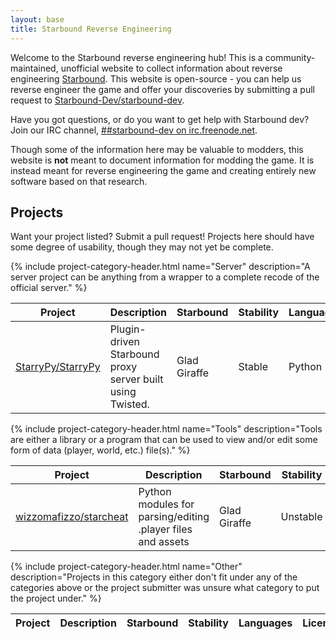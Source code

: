 ```yaml
---
layout: base
title: Starbound Reverse Engineering
---
```


Welcome to the Starbound reverse engineering hub! This is a community-maintained, unofficial website to collect information
about reverse engineering [Starbound](http://playstarbound.com). This website is open-source - you can help us reverse engineer
the game and offer your discoveries by submitting a pull request to [Starbound-Dev/starbound-dev](https://github.com/Starbound-Dev/starbound-dev).

Have you got questions, or do you want to get help with Starbound dev? Join our IRC channel,
<a target="_blank" href="http://webchat.freenode.net/?channels=##starbound-dev">##starbound-dev on irc.freenode.net</a>.

Though some of the information here may be valuable to modders, this website is **not** meant to document information for modding
the game. It is instead meant for reverse engineering the game and creating entirely new software based on that research.

## Projects

Want your project listed? Submit a pull request! Projects here should have some degree of usability, though they may not
yet be complete.

<!--
    These lists are for open-source projects only.
    Maintain these lists first by supported Starbound version, and second alphabetically. Don't compete for room here.
    External links should have target="_blank"
    Add categories when appropriate. I expect there to be a "server" and "client" section eventually, and probably a
    "libraries" section. Make an "other" section if your stuff doesn't fit into the existing categories.

	Categories have been condensed to "client," "server," "tools" and "other" until we get more projects added. I'm
	leaving out the "client" category until we actually get a client project on the list. Also, whenever we get more
	projects it may be beneficial to have some form of navigation in order to navigate quickly to the category you're
	looking for.
-->

{% include project-category-header.html name="Server" description="A server project can be anything from a wrapper to a complete recode of the official server." %}
<table class="table">
    <thead>
        <tr>
            <th>Project</th>
            <th>Description</th>
            <th>Starbound</th>
            <th>Stability</th>
            <th>Languages</th>
            <th>License</th>
        </tr>
    </thead>
    <tbody>
        <tr> <!-- StarryPy -->
            <td><a target="_blank" href="https://github.com/StarryPy/StarryPy">StarryPy/StarryPy</a></td>
            <td>Plugin-driven Starbound proxy server built using Twisted.</td>
            <td><span class="label label-success">Glad Giraffe</span></td>
            <td><span class="label label-success">Stable</span></td>
            <td>Python</td>
            <td><a target="_blank" href="https://github.com/StarryPy/StarryPy/blob/master/LICENSE">WTFPL</a></td>
        </tr>
	</tbody>
</table>

{% include project-category-header.html name="Tools" description="Tools are either a library or a program that can be used to view and/or edit some form of data (player, world, etc.) file(s)." %}
<table class="table">
    <thead>
        <tr>
            <th>Project</th>
            <th>Description</th>
            <th>Starbound</th>
            <th>Stability</th>
            <th>Languages</th>
            <th>License</th>
        </tr>
    </thead>
    <tbody>
        <tr> <!-- starcheat -->
            <td><a target="_blank" href="https://github.com/wizzomafizzo/starcheat">wizzomafizzo/starcheat</a></td>
            <td>Python modules for parsing/editing .player files and assets</td>
            <td><span class="label label-success">Glad  Giraffe</span></td>
            <td><span class="label label-success">Unstable</span></td>
            <td>Python</td>
            <td><a target="_blank" href="https://github.com/wizzomafizzo/starcheat/blob/master/LICENSE">MIT</a></td>
        </tr>
	</tbody>
</table>

{% include project-category-header.html name="Other" description="Projects in this category either don't fit under any of the categories above or the project submitter was unsure what category to put the project under." %}
<table class="table">
    <thead>
        <tr>
            <th>Project</th>
            <th>Description</th>
            <th>Starbound</th>
            <th>Stability</th>
            <th>Languages</th>
            <th>License</th>
        </tr>
    </thead>
</table>

